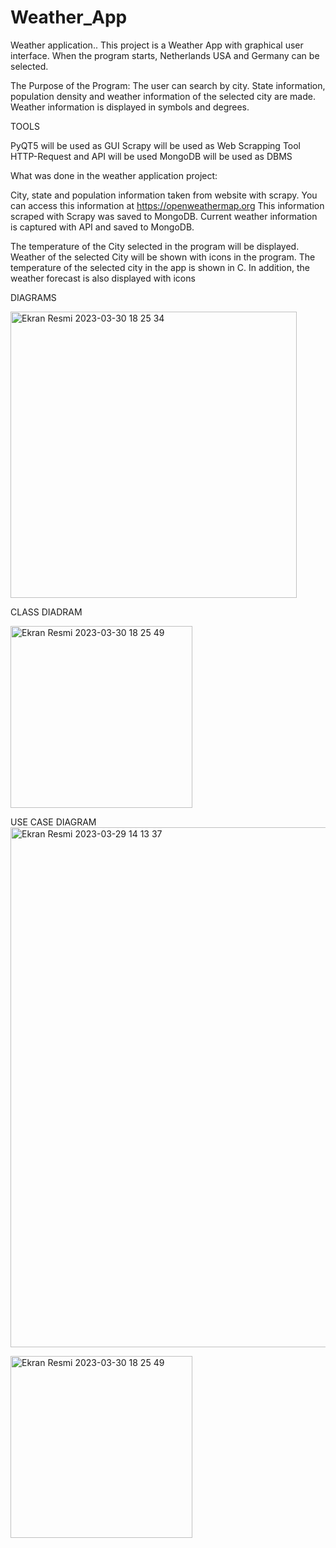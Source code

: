 # Weather_App
Weather application..
This project is a Weather App with graphical user interface.
When the program starts, Netherlands USA and Germany can be selected.

The Purpose of the Program:
The user can search by city.
State information, population density and weather information of the selected city are made.
Weather information is displayed in symbols and degrees.

TOOLS

PyQT5 will be used as GUI
Scrapy will be used as Web Scrapping Tool
HTTP-Request and API will be used 
MongoDB will be used as DBMS


What was done in the weather application project:


City, state and population information taken from website with scrapy.
You can access this information at https://openweathermap.org
This information scraped with Scrapy was saved to MongoDB.
Current weather information is captured with API and saved to MongoDB.

The temperature of the City selected in the program will be displayed.
Weather of the selected City will be shown with icons in the program.
The temperature of the selected city in the app is shown in C. In addition, the weather forecast is also displayed with icons

DIAGRAMS


<img width="458" alt="Ekran Resmi 2023-03-30 18 25 34" src="https://user-images.githubusercontent.com/119704176/228943725-79ab402e-89ae-4eac-8665-a43bef1a8ea2.png">

CLASS DIADRAM 

<img width="291" alt="Ekran Resmi 2023-03-30 18 25 49" src="https://user-images.githubusercontent.com/119704176/228943987-73293d11-2aaf-4746-a5fc-11c40c6b0efa.png">


 USE  CASE DIAGRAM
<img width="832" alt="Ekran Resmi 2023-03-29 14 13 37" src="https://user-images.githubusercontent.com/119704176/228944060-77b20a0e-6b5e-4aa3-b620-a529f6ce0aa3.png">



<img width="291" alt="Ekran Resmi 2023-03-30 18 25 49" src="https://user-images.githubusercontent.com/119704176/228943920-5eeac4de-d64f-40dc-927a-989feeb5e9a0.png">





